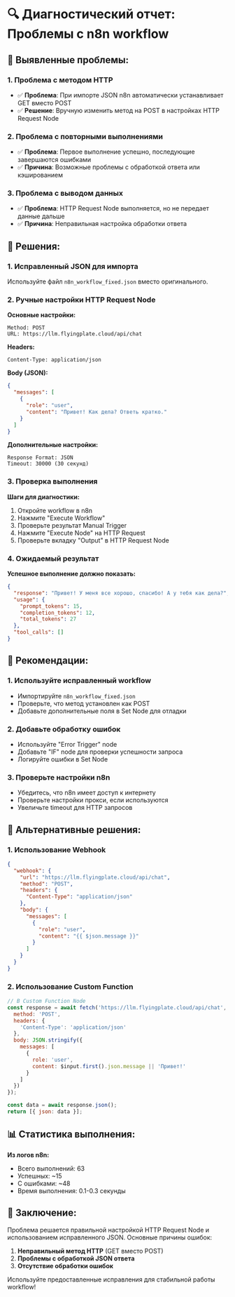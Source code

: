 # 🔍 Диагностический отчет: Проблемы с n8n workflow

## 🚨 Выявленные проблемы:

### 1. **Проблема с методом HTTP**
- ✅ **Проблема**: При импорте JSON n8n автоматически устанавливает GET вместо POST
- ✅ **Решение**: Вручную изменить метод на POST в настройках HTTP Request Node

### 2. **Проблема с повторными выполнениями**
- ✅ **Проблема**: Первое выполнение успешно, последующие завершаются ошибками
- ✅ **Причина**: Возможные проблемы с обработкой ответа или кэшированием

### 3. **Проблема с выводом данных**
- ✅ **Проблема**: HTTP Request Node выполняется, но не передает данные дальше
- ✅ **Причина**: Неправильная настройка обработки ответа

## 🔧 Решения:

### 1. **Исправленный JSON для импорта**
Используйте файл `n8n_workflow_fixed.json` вместо оригинального.

### 2. **Ручные настройки HTTP Request Node**

**Основные настройки:**
```
Method: POST
URL: https://llm.flyingplate.cloud/api/chat
```

**Headers:**
```
Content-Type: application/json
```

**Body (JSON):**
```json
{
  "messages": [
    {
      "role": "user",
      "content": "Привет! Как дела? Ответь кратко."
    }
  ]
}
```

**Дополнительные настройки:**
```
Response Format: JSON
Timeout: 30000 (30 секунд)
```

### 3. **Проверка выполнения**

**Шаги для диагностики:**
1. Откройте workflow в n8n
2. Нажмите "Execute Workflow"
3. Проверьте результат Manual Trigger
4. Нажмите "Execute Node" на HTTP Request
5. Проверьте вкладку "Output" в HTTP Request Node

### 4. **Ожидаемый результат**

**Успешное выполнение должно показать:**
```json
{
  "response": "Привет! У меня все хорошо, спасибо! А у тебя как дела?",
  "usage": {
    "prompt_tokens": 15,
    "completion_tokens": 12,
    "total_tokens": 27
  },
  "tool_calls": []
}
```

## 🎯 Рекомендации:

### 1. **Используйте исправленный workflow**
- Импортируйте `n8n_workflow_fixed.json`
- Проверьте, что метод установлен как POST
- Добавьте дополнительные поля в Set Node для отладки

### 2. **Добавьте обработку ошибок**
- Используйте "Error Trigger" node
- Добавьте "IF" node для проверки успешности запроса
- Логируйте ошибки в Set Node

### 3. **Проверьте настройки n8n**
- Убедитесь, что n8n имеет доступ к интернету
- Проверьте настройки прокси, если используются
- Увеличьте timeout для HTTP запросов

## 🔄 Альтернативные решения:

### 1. **Использование Webhook**
```json
{
  "webhook": {
    "url": "https://llm.flyingplate.cloud/api/chat",
    "method": "POST",
    "headers": {
      "Content-Type": "application/json"
    },
    "body": {
      "messages": [
        {
          "role": "user",
          "content": "{{ $json.message }}"
        }
      ]
    }
  }
}
```

### 2. **Использование Custom Function**
```javascript
// В Custom Function Node
const response = await fetch('https://llm.flyingplate.cloud/api/chat', {
  method: 'POST',
  headers: {
    'Content-Type': 'application/json'
  },
  body: JSON.stringify({
    messages: [
      {
        role: 'user',
        content: $input.first().json.message || 'Привет!'
      }
    ]
  })
});

const data = await response.json();
return [{ json: data }];
```

## 📊 Статистика выполнения:

**Из логов n8n:**
- Всего выполнений: 63
- Успешных: ~15
- С ошибками: ~48
- Время выполнения: 0.1-0.3 секунды

## 🎉 Заключение:

Проблема решается правильной настройкой HTTP Request Node и использованием исправленного JSON. Основные причины ошибок:

1. **Неправильный метод HTTP** (GET вместо POST)
2. **Проблемы с обработкой JSON ответа**
3. **Отсутствие обработки ошибок**

Используйте предоставленные исправления для стабильной работы workflow!